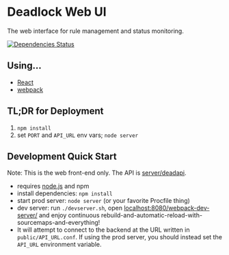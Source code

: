 Deadlock Web UI
===============

The web interface for rule management and status monitoring.

[![Dependencies Status](https://david-dm.org/fmfi-svt-deadlock/webui.svg)](https://david-dm.org/fmfi-svt-deadlock/webui)

Using...
--------

- [React](https://facebook.github.io/react)
- [webpack](http://webpack.github.io/)

TL;DR for Deployment
--------------------

1. `npm install`
2. set `PORT` and `API_URL` env vars; `node server`

Development Quick Start
-----------------------

Note: This is the web front-end only. The API is [server/deadapi](https://github.com/fmfi-svt-deadlock/server/tree/master/deadapi).

- requires [node.js](https://nodejs.org/) and npm
- install dependencies: `npm install`
- start prod server: `node server` (or your favorite Procfile thing)
- dev server: run `./devserver.sh`, open [localhost:8080/webpack-dev-server/](http://localhost:8080/webpack-dev-server/) and enjoy continuous rebuild-and-automatic-reload-with-sourcemaps-and-everything!
- It will attempt to connect to the backend at the URL written in `public/API_URL.conf`. If using the prod server, you should instead set the `API_URL` environment variable.
